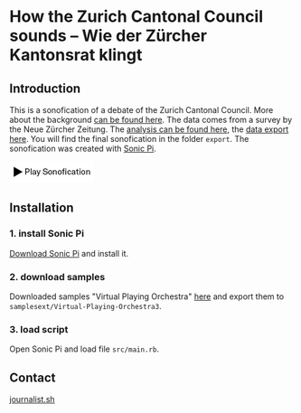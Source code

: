 # How the Zurich Cantonal Council sounds – Wie der Zürcher Kantonsrat klingt

## Introduction
This is a sonofication of a debate of the Zurich Cantonal Council. More about the background [can be found here](https://www.nzz.ch/-ld.1689011). The data comes from a survey by the Neue Zürcher Zeitung. The [analysis can be found here](https://www.nzz.ch/-ld.1687125), the [data export here](https://github.com/simonhuwiler/nzz_zh_kantonsrat). You will find the final sonofication in the folder `export`. The sonofication was created with [Sonic Pi](https://sonic-pi.net/).

[![Play Sonofication](./zzMisc/play.png)](https://static.nzz.ch/mp3/So-klingt-der-Zuercher-Kantonsrat.mp3)

## Installation
### 1. install Sonic Pi
[Download Sonic Pi](https://sonic-pi.net/) and install it.

### 2. download samples
Downloaded samples "Virtual Playing Orchestra" [here](http://virtualplaying.com/virtual-playing-orchestra/) and export them to `samplesext/Virtual-Playing-Orchestra3`.

### 3. load script
Open Sonic Pi and load file `src/main.rb`.

## Contact
[journalist.sh](https://www.journalist.sh)